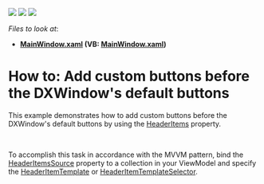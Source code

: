 <!-- default badges list -->
![](https://img.shields.io/endpoint?url=https://codecentral.devexpress.com/api/v1/VersionRange/128641706/22.2.2%2B)
[![](https://img.shields.io/badge/Open_in_DevExpress_Support_Center-FF7200?style=flat-square&logo=DevExpress&logoColor=white)](https://supportcenter.devexpress.com/ticket/details/T417702)
[![](https://img.shields.io/badge/📖_How_to_use_DevExpress_Examples-e9f6fc?style=flat-square)](https://docs.devexpress.com/GeneralInformation/403183)
<!-- default badges end -->
<!-- default file list -->
*Files to look at*:

* **[MainWindow.xaml](./CS/MainWindow.xaml) (VB: [MainWindow.xaml](./VB/MainWindow.xaml))**
<!-- default file list end -->
# How to: Add custom buttons before the DXWindow's default buttons


<p>This example demonstrates how to add custom buttons before the DXWindow's default buttons by using the <a href="https://documentation.devexpress.com/WPF/DevExpressXpfCoreDXWindow_HeaderItemstopic.aspx">HeaderItems</a> property.</p>
<p> </p>
<p>To accomplish this task in accordance with the MVVM pattern, bind the <a href="https://documentation.devexpress.com/WPF/DevExpressXpfCoreDXWindow_HeaderItemsSourcetopic.aspx">HeaderItemsSource</a> property to a collection in your ViewModel and specify the <a href="https://documentation.devexpress.com/WPF/DevExpressXpfCoreDXWindow_HeaderItemTemplatetopic.aspx">HeaderItemTemplate</a> or <a href="https://documentation.devexpress.com/WPF/DevExpressXpfCoreDXWindow_HeaderItemTemplateSelectortopic.aspx">HeaderItemTemplateSelector</a>.</p>

<br/>


